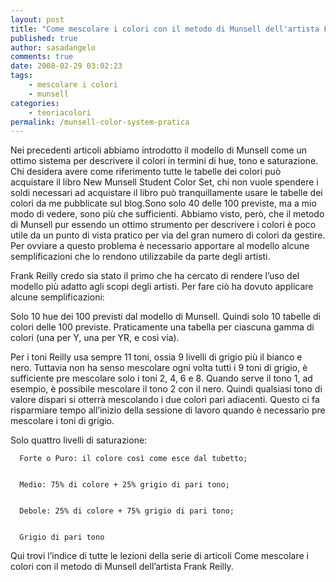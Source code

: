 ```yaml
---
layout: post
title: "Come mescolare i colori con il metodo di Munsell dell'artista Frank Reilly. Dalla teoria alla pratica."
published: true
author: sasadangelo
comments: true
date: 2008-02-29 03:02:23
tags:
    - mescolare i colori
    - munsell
categories:
    - teoriacolori
permalink: /munsell-color-system-pratica
---
```


   Nei precedenti articoli abbiamo introdotto il modello di Munsell come un ottimo sistema per descrivere il colori in termini di hue, tono e saturazione. Chi desidera avere come riferimento tutte le tabelle dei colori può acquistare il libro New Munsell Student Color Set, chi non vuole spendere i soldi necessari ad acquistare il libro può tranquillamente usare le tabelle dei colori da me pubblicate sul blog.Sono solo 40 delle 100 previste, ma a mio modo di vedere, sono più che sufficienti. Abbiamo visto, però, che il metodo di Munsell pur essendo un ottimo strumento per descrivere i colori è poco utile da un punto di vista pratico per via del gran numero di colori da gestire. Per ovviare a questo problema è necessario apportare al modello alcune semplificazioni che lo rendono utilizzabile da parte degli artisti.



  Frank Reilly credo sia stato il primo che ha cercato di rendere l&#8217;uso del modello più adatto agli scopi degli artisti. Per fare ciò ha dovuto applicare alcune semplificazioni:



  Solo 10 hue dei 100 previsti dal modello di Munsell. Quindi solo 10 tabelle di colori delle 100 previste. Praticamente una tabella per ciascuna gamma di colori (una per Y, una per YR, e così via).


  Per i toni Reilly usa sempre 11 toni, ossia 9 livelli di grigio più il bianco e nero. Tuttavia non ha senso mescolare ogni volta tutti i 9 toni di grigio, è sufficiente pre mescolare solo i toni 2, 4, 6 e 8. Quando serve il tono 1, ad esempio, è possibile mescolare il tono 2 con il nero. Quindi qualsiasi tono di valore dispari si otterrà mescolando i due colori pari adiacenti. Questo ci fa risparmiare tempo all&#8217;inizio della sessione di lavoro quando è necessario pre mescolare i toni di grigio.


  Solo quattro livelli di saturazione: 
    
      Forte o Puro: il colore così come esce dal tubetto;
    
    
      Medio: 75% di colore + 25% grigio di pari tono;
    
    
      Debole: 25% di colore + 75% grigio di pari tono;
    
    
      Grigio di pari tono
    
  



  Qui trovi l&#8217;indice di tutte le lezioni della serie di articoli Come mescolare i colori con il metodo di Munsell dell&#8217;artista Frank Reilly.
